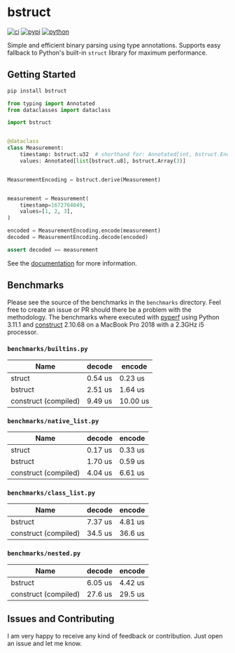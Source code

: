 # bstruct

[![ci](https://github.com/flxbe/bstruct/actions/workflows/ci.yml/badge.svg)](https://github.com/flxbe/bstruct/actions/workflows/ci.yml)
[![pypi](https://img.shields.io/pypi/v/bstruct)](https://pypi.org/project/bstruct/)
[![python](https://img.shields.io/pypi/pyversions/bstruct)](https://img.shields.io/pypi/pyversions/bstruct)

<!-- start elevator-pitch -->

Simple and efficient binary parsing using type annotations.
Supports easy fallback to Python's built-in `struct` library for maximum performance.

<!-- end elevator-pitch -->

## Getting Started

<!-- start quickstart -->

```bash
pip install bstruct
```

```python
from typing import Annotated
from dataclasses import dataclass

import bstruct


@dataclass
class Measurement:
    timestamp: bstruct.u32  # shorthand for: Annotated[int, bstruct.Encodings.u32]
    values: Annotated[list[bstruct.u8], bstruct.Array(3)]


MeasurementEncoding = bstruct.derive(Measurement)


measurement = Measurement(
    timestamp=1672764049,
    values=[1, 2, 3],
)

encoded = MeasurementEncoding.encode(measurement)
decoded = MeasurementEncoding.decode(encoded)

assert decoded == measurement
```

<!-- end quickstart -->

See the [documentation](https://bstruct.readthedocs.io/) for more information.

## Benchmarks

Please see the source of the benchmarks in the `benchmarks` directory.
Feel free to create an issue or PR should there be a problem with the methodology.
The benchmarks where executed with
[pyperf](https://github.com/psf/pyperf)
using Python 3.11.1 and
[construct](https://pypi.org/project/construct/) 2.10.68
on a MacBook Pro 2018 with a 2.3GHz i5 processor.

### `benchmarks/builtins.py`

| Name                 | decode  | encode   |
| -------------------- | ------- | -------- |
| struct               | 0.54 us | 0.23 us  |
| bstruct              | 2.51 us | 1.64 us  |
| construct (compiled) | 9.49 us | 10.00 us |

### `benchmarks/native_list.py`

| Name                 | decode  | encode  |
| -------------------- | ------- | ------- |
| struct               | 0.17 us | 0.33 us |
| bstruct              | 1.70 us | 0.59 us |
| construct (compiled) | 4.04 us | 6.61 us |

### `benchmarks/class_list.py`

| Name                 | decode  | encode  |
| -------------------- | ------- | ------- |
| bstruct              | 7.37 us | 4.81 us |
| construct (compiled) | 34.5 us | 36.6 us |

### `benchmarks/nested.py`

| Name                 | decode  | encode  |
| -------------------- | ------- | ------- |
| bstruct              | 6.05 us | 4.42 us |
| construct (compiled) | 27.6 us | 29.5 us |

## Issues and Contributing

I am very happy to receive any kind of feedback or contribution.
Just open an issue and let me know.
